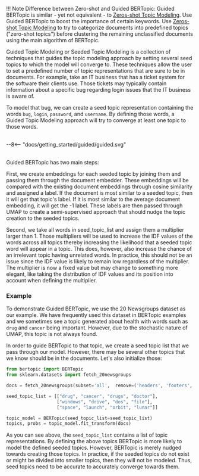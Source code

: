 !!! Note
    Difference between Zero-shot and Guided BERTopic:
    Guided BERTopic is similar - yet not equivalent - to [Zeros-shot Topic Modeling](https://maartengr.github.io/BERTopic/getting_started/zeroshot/zeroshot.html).
    Use Guided BERTopic to boost the importance of certain keywords. Use [Zeros-shot Topic Modeling](https://maartengr.github.io/BERTopic/getting_started/zeroshot/zeroshot.html) to try to categorize documents into predefined topics ("zero-shot topics") before clustering the remaining unclassified documents using the main algorithm of BERTopic.

Guided Topic Modeling or Seeded Topic Modeling is a collection of techniques that guides the topic modeling approach by setting several seed topics to which the model will converge to. These techniques allow the user to set a predefined number of topic representations that are sure to be in documents. For example, take an IT business that has a ticket system for the software their clients use. Those tickets may typically contain information about a specific bug regarding login issues that the IT business is aware of.

To model that bug, we can create a seed topic representation containing the words `bug`, `login`, `password`,
and `username`. By defining those words, a Guided Topic Modeling approach will try to converge at least one topic to those words.

<br>
<div class="svg_image">
--8<-- "docs/getting_started/guided/guided.svg"
</div>
<br>

Guided BERTopic has two main steps:

First, we create embeddings for each seeded topic by joining them and passing them through the document embedder. These embeddings will be compared with the existing document embeddings through cosine similarity and assigned a label. If the document is most similar to a seeded topic, then it will get that topic's label.
If it is most similar to the average document embedding, it will get the -1 label.
These labels are then passed through UMAP to create a semi-supervised approach that should nudge
the topic creation to the seeded topics.

Second, we take all words in seed_topic_list and assign them a multiplier larger than 1.
Those multipliers will be used to increase the IDF values of the words across all topics thereby increasing
the likelihood that a seeded topic word will appear in a topic. This does, however, also increase the chance of an irrelevant topic having unrelated words. In practice, this should not be an issue since the IDF value is likely to remain low regardless of the multiplier. The multiplier is now a fixed value but may change to something more elegant, like taking the distribution of IDF values and its position into account when defining the multiplier.

### **Example**
To demonstrate Guided BERTopic, we use the 20 Newsgroups dataset as our example. We have frequently used this
dataset in BERTopic examples and we sometimes see a topic generated about health with words such as `drug` and `cancer`
being important. However, due to the stochastic nature of UMAP, this topic is not always found.

In order to guide BERTopic to that topic, we create a seed topic list that we pass through our model. However,
there may be several other topics that we know should be in the documents. Let's also initialize those:

```python
from bertopic import BERTopic
from sklearn.datasets import fetch_20newsgroups

docs = fetch_20newsgroups(subset='all',  remove=('headers', 'footers', 'quotes'))["data"]

seed_topic_list = [["drug", "cancer", "drugs", "doctor"],
                   ["windows", "drive", "dos", "file"],
                   ["space", "launch", "orbit", "lunar"]]

topic_model = BERTopic(seed_topic_list=seed_topic_list)
topics, probs = topic_model.fit_transform(docs)
```

As you can see above, the `seed_topic_list` contains a list of topic representations. By defining the above topics
BERTopic is more likely to model the defined seeded topics. However, BERTopic is merely nudged towards creating those
topics. In practice, if the seeded topics do not exist or might be divided into smaller topics, then they will
not be modeled. Thus, seed topics need to be accurate to accurately converge towards them.
